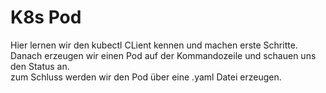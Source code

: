 # K8s Pod
Hier lernen wir den kubectl CLient kennen und machen erste Schritte.  
Danach erzeugen wir einen Pod auf der Kommandozeile und schauen uns den Status an.  
zum Schluss werden wir den Pod über eine .yaml Datei erzeugen.
